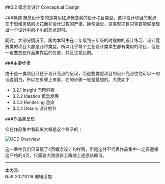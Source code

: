 ##3.2 概念类设计 Conceptual Design

###概述
概念设计指的是类似红点概念奖的设计项目类型，这种设计项目的重点在于思维灵感的火花而非设计过程的严谨。换句话说，这类型项目只需要能够呈现出一个设计中的小小的亮点即可。

同时，大部分情况下，国内本科生在二年级到三年级的时候做的设计练习、设计竞赛类的项目大都是此种类型。所以几乎每个工业设计类学生都有类似的项目，但是一定要放在作品集靠后的位置，并且注意比例。



###主要步骤

由于这一类项目只在于设计亮点的呈现，而这些类型项目的设计亮点往往可以一句话说明白，所以在步骤上来看，它的步骤一般是最短的。大致如下：

 
* 3.2.1 Insight 问题洞察  
* 3.2.2 Ideation 概念发展
* 3.2.3 Rendering 渲染
* 3.2.4 Details 设计细节



###作品集呈现  
  
它在作品集中看起来大概是这个样子的：  

![UCD Overview](http://kitpic.makebi.net/2021/idcd_overall.jpg)


  
这一章中我们只呈现了4页概念设计的样例，但是这并不代表作品集中一定要遵循这严格的4页，只需要大致思路上跟随上述思路即可。


---
本内容:  
Natt 20210118 编辑添加